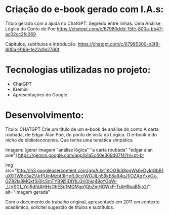# Criação do e-book gerado com I.A.s:

Título gerado com a ajuda no ChatGPT: Segredo entre linhas: Uma Análise Lógica do Conto de Poe
https://chatgpt.com/c/67980ddd-15fc-800a-bb47-ac02cc2fc069

Capítulos, subtítulos e introdução: https://chatgpt.com/c/67995300-b3f8-800a-9166-1e22d1e2760f

# Tecnologias utilizadas no projeto:

- ChatGPT 
- IGemini
- Apresentações do Google

# Desenvolvimento:
Título:
CHATGPT
Crie um título de um e-book de análise do conto A carta roubada, de Edgar Alan Poe, do ponto de vista da Lógica. O e-book é do nicho de biblioteconomia. Que tenha uma temática simpática

Imagem:
[gerar imagem "análise lógica" "a carta roubada" "edgar alan poe"]
https://gemini.google.com/app/b1a5c40e369d07f4?hl=pt-br

img src="http://lh3.googleusercontent.com/gg/AJxt1KOO1k38pgWs6yDyIqGbB1uX9TW8c3a2VJrPUinMzbt3IHpfL9cclWOJILn59kE8a94qJ1iOZAqYxyOk-GZ82Is8MQkfSi0IcSmTYB9j5iDIYllJ3ri0hiq49oYGbW-_UVSGf_YdjRdfdAHHsOhESu1MQMgp1QbZmHGWkF-TrAHRpaB5io2i" alt="Imagem gerada"

Com o documento do trabalho original, apresentado em 2011 em contexto acadêmico, solicitei sugestão de títulos e subtítulos.

